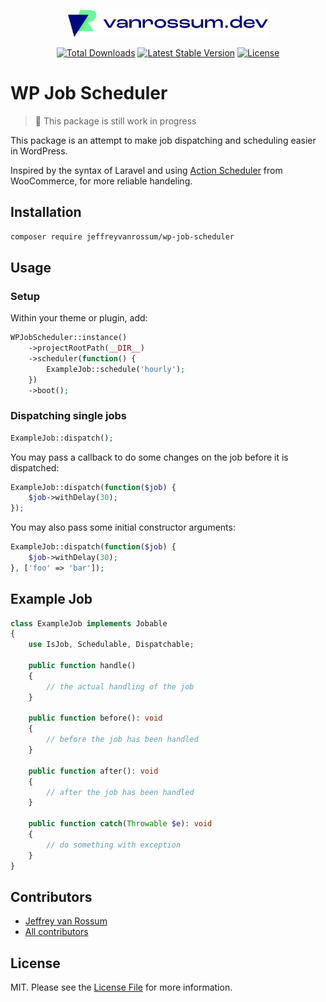 <p align="center"><a href="https://vanrossum.dev" target="_blank"><img src="https://raw.githubusercontent.com/jeffreyvr/vanrossum.dev-art/main/logo.svg" width="320" alt="vanrossum.dev Logo"></a></p>

<p align="center">
<a href="https://packagist.org/packages/jeffreyvanrossum/wp-job-scheduler"><img src="https://img.shields.io/packagist/dt/jeffreyvanrossum/wp-job-scheduler" alt="Total Downloads"></a>
<a href="https://packagist.org/packages/jeffreyvanrossum/wp-job-scheduler"><img src="https://img.shields.io/packagist/v/jeffreyvanrossum/wp-job-scheduler" alt="Latest Stable Version"></a>
<a href="https://packagist.org/packages/jeffreyvanrossum/wp-job-scheduler"><img src="https://img.shields.io/packagist/l/jeffreyvanrossum/wp-job-scheduler" alt="License"></a>
</p>

# WP Job Scheduler

> 🚧 This package is still work in progress

This package is an attempt to make job dispatching and scheduling easier in WordPress.

Inspired by the syntax of Laravel and using [Action Scheduler](https://github.com/woocommerce/action-scheduler/) from WooCommerce, for more reliable handeling.

## Installation

```bash
composer require jeffreyvanrossum/wp-job-scheduler
```

## Usage

### Setup

Within your theme or plugin, add:

```php
WPJobScheduler::instance()
    ->projectRootPath(__DIR__)
    ->scheduler(function() {
        ExampleJob::schedule('hourly');
    })
    ->boot();
```

### Dispatching single jobs

```php
ExampleJob::dispatch();
```

You may pass a callback to do some changes on the job before it is dispatched:

```php
ExampleJob::dispatch(function($job) {
    $job->withDelay(30);
});
```

You may also pass some initial constructor arguments:

```php
ExampleJob::dispatch(function($job) {
    $job->withDelay(30);
}, ['foo' => 'bar']);
```

## Example Job

```php
class ExampleJob implements Jobable
{
    use IsJob, Schedulable, Dispatchable;

    public function handle()
    {
        // the actual handling of the job
    }

    public function before(): void
    {
        // before the job has been handled
    }

    public function after(): void
    {
        // after the job has been handled
    }

    public function catch(Throwable $e): void
    {
        // do something with exception
    }
}
```

## Contributors
* [Jeffrey van Rossum](https://github.com/jeffreyvr)
* [All contributors](https://github.com/jeffreyvr/wp-job-scheduler/graphs/contributors)

## License
MIT. Please see the [License File](/LICENSE) for more information.
